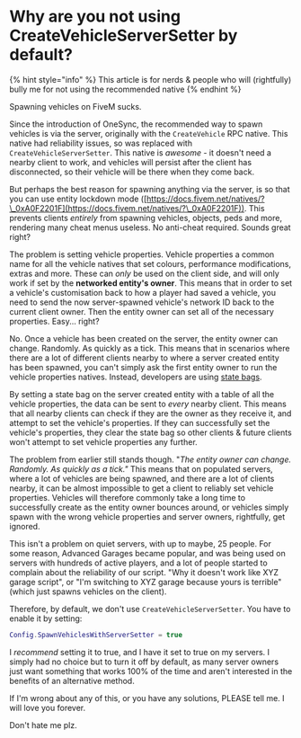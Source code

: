 # Why are you not using CreateVehicleServerSetter by default?

{% hint style="info" %}
This article is for nerds & people who will (rightfully) bully me for not using the recommended native
{% endhint %}

Spawning vehicles on FiveM sucks.

Since the introduction of OneSync, the recommended way to spawn vehicles is via the server, originally with the `CreateVehicle` RPC native. This native had reliability issues, so was replaced with `CreateVehicleServerSetter`. This native is _awesome_ - it doesn't need a nearby client to work, and vehicles will persist after the client has disconnected, so their vehicle will be there when they come back.

But perhaps the best reason for spawning anything via the server, is so that you can use entity lockdown mode ([https://docs.fivem.net/natives/?\_0xA0F2201F](https://docs.fivem.net/natives/?\_0xA0F2201F)). This prevents clients _entirely_ from spawning vehicles, objects, peds and more, rendering many cheat menus useless. No anti-cheat required. Sounds great right?

The problem is setting vehicle properties. Vehicle properties a common name for all the vehicle natives that set colours, performance modifications, extras and more. These can _only_ be used on the client side, and will only work if set by the **networked entity's owner**. This means that in order to set a vehicle's customisation back to how a player had saved a vehicle, you need to send the now server-spawned vehicle's network ID back to the current client owner. Then the entity owner can set all of the necessary properties. Easy... right?

No. Once a vehicle has been created on the server, the entity owner can change. Randomly. As quickly as a tick. This means that in scenarios where there are a lot of different clients nearby to where a server created entity has been spawned, you can't simply ask the first entity owner to run the vehicle properties natives. Instead, developers are using [state bags](https://docs.fivem.net/docs/scripting-manual/networking/state-bags/).

By setting a state bag on the server created entity with a table of all the vehicle properties, the data can be sent to _every_ nearby client. This means that all nearby clients can check if they are the owner as they receive it, and attempt to set the vehicle's properties. If they can successfully set the vehicle's properties, they clear the state bag so other clients & future clients won't attempt to set vehicle properties any further.

The problem from earlier still stands though. "_The entity owner can change. Randomly. As quickly as a tick."_ This means that on populated servers, where a lot of vehicles are being spawned, and there are a lot of clients nearby, it can be almost impossible to get a client to reliably set vehicle properties. Vehicles will therefore commonly take a long time to successfully create as the entity owner bounces around, or vehicles simply spawn with the wrong vehicle properties and server owners, rightfully, get ignored.

This isn't a problem on quiet servers, with up to maybe, 25 people. For some reason, Advanced Garages became popular, and was being used on servers with hundreds of active players, and a lot of people started to complain about the reliability of our script. "Why it doesn't work like XYZ garage script", or "I'm switching to XYZ garage because yours is terrible" (which just spawns vehicles on the client).

Therefore, by default, we don't use `CreateVehicleServerSetter`. You have to enable it by setting:

```lua
Config.SpawnVehiclesWithServerSetter = true
```

I _recommend_ setting it to true, and I have it set to true on my servers. I simply had no choice but to turn it off by default, as many server owners just want something that works 100% of the time and aren't interested in the benefits of an alternative method.

If I'm wrong about any of this, or you have any solutions, PLEASE tell me. I will love you forever.

Don't hate me plz.
